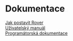 # Dokumentace
[Jak postavit Rover](HowTo/index.html)   
[Uživatelský manuál](UsrMan/index.html)  
[Programátorská dokumentace](ProgDoc/index.html)